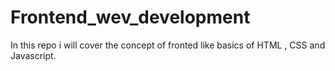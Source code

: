 # Frontend_wev_development
In this repo i will cover the concept of fronted like basics of HTML , CSS and Javascript.
